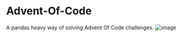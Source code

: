 # Advent-Of-Code
A pandas heavy way of solving Advent Of Code challenges.
![image](https://github.com/scottboston/Advent-Of-Code/assets/23064098/f7258c9a-f897-4fb4-a4c9-d339a740e6dc)
